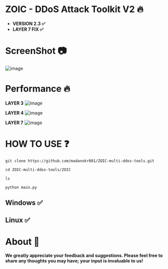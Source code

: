 # ZOIC - DDoS Attack Toolkit V2 🔥

- **VERSION 2.3 ✅**
- **LAYER 7 FIX ✅**
  
# ScreenShot 📷
![image](https://github.com/user-attachments/assets/b8925867-8715-4224-b521-84afd9b60aab)



# Performance 🔥
**LAYER 3**
![image](https://github.com/user-attachments/assets/6a7241e9-7df9-45c2-b5f2-e70f4da7698b)


**LAYER 4**
![image](https://github.com/user-attachments/assets/3b2ba91d-4e9b-4bd7-b151-4e64ac4b2aa5)


**LAYER 7**
![image](https://github.com/user-attachments/assets/6abcdcd4-7d17-41a8-b074-2f8513331b66)




# HOW TO USE ❓
```
git clone https://github.com/madanokr001/ZOIC-multi-ddos-tools.git
```
```
cd ZOIC-multi-ddos-tools/ZOIC
```
```
ls
```
```
python main.py
```

## Windows ✅
## Linux ✅

# About 🤑
**We greatly appreciate your feedback and suggestions. Please feel free to share any thoughts you may have; your input is invaluable to us!**






